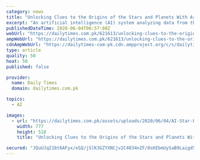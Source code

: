 ```yaml
---
category: news
title: "Unlocking Clues to the Origins of the Stars and Planets With Artificial Intelligence"
excerpt: "An artificial intelligence (AI) system analyzing data from the Gaia space telescope has identified more than 2,000 large protostars, young s"
publishedDateTime: 2020-06-04T06:57:00Z
webUrl: "https://dailytimes.com.pk/621613/unlocking-clues-to-the-origins-of-the-stars-and-planets-with-artificial-intelligence/"
ampWebUrl: "https://dailytimes.com.pk/621613/unlocking-clues-to-the-origins-of-the-stars-and-planets-with-artificial-intelligence/amp/"
cdnAmpWebUrl: "https://dailytimes-com-pk.cdn.ampproject.org/c/s/dailytimes.com.pk/621613/unlocking-clues-to-the-origins-of-the-stars-and-planets-with-artificial-intelligence/amp/"
type: article
quality: 50
heat: 50
published: false

provider:
  name: Daily Times
  domain: dailytimes.com.pk

topics:
  - AI

images:
  - url: "https://dailytimes.com.pk/assets/uploads/2020/06/04/AI-Star-Formation-777x518-1.jpg"
    width: 777
    height: 518
    title: "Unlocking Clues to the Origins of the Stars and Planets With Artificial Intelligence"

secured: "JQuUJqI1bt6AFyx/eSQ/jSlK3GZYXNCjv2C4034nZF/8sKEbmUySaB9Laigd59MBw/ZwcKkhWW6I9kSXFS1/gu4gMRRbCQY/R9fmXimG12IteHJFwBAQwTL8UxV5ljuM422eo7jeIzN6cmy7ki6ToNZjurXexYbEIzVdaeeSP0X3g2pPRLiiXV0LWESefvJ1pb9y1BPgrAfRWAFeSOASspyrf+bs0zLYOSvLZWbqqzZawmfo5S2l82+uc0CG5KTt3RwDkeswWIZohFCE/yei8/2dBWheINTvqodoMi8r0Kup090YPbbS0IjBXPxn9eT/;CBW3d19ItGJwFyVep8Qjyg=="
---
```



